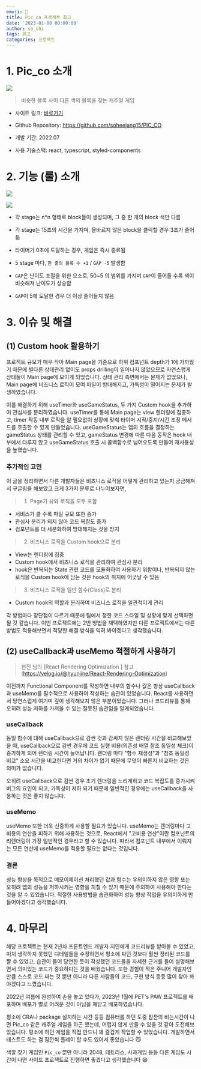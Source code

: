 ```yaml
---
emoji: 👾
title: Pic_co 프로젝트 회고
date: '2023-01-08 00:00:00'
author: so_ohi
tags: 회고
categories: 프로젝트
---
```


# 1. Pic_co 소개

![](https://velog.velcdn.com/images/sohi_5/post/7155e85b-7ed2-4a5a-83a0-339a4b577de9/image.png)

> 비슷한 블록 사이 다른 색의 블록을 찾는 캐주얼 게임

- 사이트 링크: [바로가기](https://astonishing-mochi-c62a6b.netlify.app/)

- Github Repository: https://github.com/soheejang15/PIC_CO

- 개발 기간: 2022.07

- 사용 기술스택: react, typescript, styled-components

# 2. 기능 (룰) 소개

![](https://velog.velcdn.com/images/sohi_5/post/6af17b6f-be2c-4a76-8d7e-4e8b2483138e/image.png)

![](https://velog.velcdn.com/images/sohi_5/post/bbafca5b-08ef-4cf4-95ef-5514ca89e5dc/image.png)

- 각 stage는 n\*n 형태로 block들이 생성되며, 그 중 한 개의 block 색만 다름

- 각 stage는 15초의 시간을 가지며, 올바르지 않은 block을 클릭할 경우 3초가 줄어듦

- 타이머가 0초에 도달하는 경우, 게임은 즉시 종료됨

- 5 stage 마다, `한 줄의 블록 수 +1` / `GAP -5` 발생함

- `GAP`은 난이도 조절을 위한 요소로, 50~5 의 범위를 가지며 `GAP`이 줄어들 수록 색이 비슷해져 난이도가 상승함

- `GAP`이 5에 도달한 경우 더 이상 줄어들지 않음

# 3. 이슈 및 해결

## (1) Custom hook 활용하기

프로젝트 규모가 매우 작아 Main page을 기준으로 하위 컴포넌트 depth가 1에 가까웠기 때문에 별다른 상태관리 없이도 props drilling이 일어나지 않았으므로 자연스럽게 상태들이 Main page에 모이게 되었습니다. 상태 관리 측면에서는 문제가 없었으나, Main page에 비즈니스 로직이 모여 파일이 방대해지고, 가독성이 떨어지는 문제가 발생하였습니다.

이를 해결하기 위해 useTimer와 useGameStatus, 두 가지 Custom hook을 추가하여 관심사를 분리하였습니다. useTimer를 통해 Main page는 view 렌더링에 집중하고, timer 작동 내부 로직을 알 필요없이 상황에 맞춰 타이머 시작/중지/시간 조정 메서드를 호출할 수 있게 만들었습니다. useGameStatus는 앱의 흐름을 결정하는 gameStatus 상태를 관리할 수 있고, gameStatus 변경에 따른 다음 동작은 hook 내부에서 다루지 않고 useGameStatus 호출 시 콜백함수로 넘어오도록 만들어 재사용성을 높였습니다.

### 추가적인 고민

이 글을 정리하면서 다른 개발자들은 비즈니스 로직을 어떻게 관리하고 있는지 궁금해져서 구글링을 해보았고 크게 3가지 분류로 나누어보자면,

> 1. Page가 뷰와 로직을 모두 포함

- 서비스가 클 수록 파일 규모 또한 증가
- 관심사 분리가 되지 않아 코드 복잡도 증가
- 컴포넌트를 더 세분화하여 방대해지는 것을 방지

> 2. 비즈니스 로직을 Custom hook으로 분리

- View는 렌더링에 집중
- Custom hook에서 비즈니스 로직을 관리하여 관심사 분리
- hook은 반복되는 State 관련 코드를 모듈화하여 사용하기 위함이나, 반복되지 않는 로직을 Custom hook에 담는 것은 hook의 취지에 어긋날 수 있음

> 3. 비즈니스 로직을 일반 함수(Class)로 분리

- Custom hook의 역할과 분리하여 비즈니스 로직을 일관적이게 관리

각 방법마다 장단점이 다르기 때문에 팀에서 정한 코드 스타일 및 상황에 맞게 선택하면 될 것 같습니다. 이번 프로젝트에는 2번 방법을 채택하였지만 다른 프로젝트에서는 다른 방법도 적용해보면서 적당한 해결 방식을 익혀 봐야겠다고 생각했습니다.

## (2) useCallback과 useMemo 적절하게 사용하기

> 현진 님의 [React Rendering Optimization ] 참고(https://velog.io/@hyunjine/React-Rendering-Optimization)

이전까지 Functional Component를 작성하면 내부의 함수나 값은 항상 useCallback과 useMemo를 필수적으로 사용하여 작성하는 습관이 있었습니다. React를 사용하면서 당연스럽게 여기며 깊이 생각해보지 않은 부분이었습니다. 그러나 코드리뷰를 통해 오히려 성능 저하를 가져올 수 있는 잘못된 습관임을 알게되었습니다.

### useCallback

동일 함수에 대해 useCallback으로 감싼 것과 감싸지 않은 렌더링 시간을 비교해보았을 때, useCallback으로 감싼 경우에 코드 실행 비용(의존성 배열 참조 동일성 체크)이 증가하게 되어 렌더링 시간이 늘어납니다. 렌더링 마다 "함수 재생성"과 "참조 동일성 비교" 소요 시간을 비교한다면 거의 차이가 없기 때문에 무엇이 빠른지 비교하는 것은 의미가 없습니다.

오히려 useCallback으로 감싼 경우 초기 렌더링을 느리게하고 코드 복잡도를 증가시켜 버그의 요인이 되고, 가독성이 저하 되기 때문에 일반적인 경우에는 useCallback을 사용하는 것은 좋지 않습니다.

### useMemo

useMemo 또한 더욱 신중하게 사용할 필요가 있습니다. useMemo는 렌더링마다 고비용의 연산을 피하기 위해 사용하는 것으로, React에서 "고비용 연산"이란 컴포넌트의 리렌더링이 가장 일반적인 경우라고 할 수 있습니다. 따라서 컴포넌트 내부에서 이뤄지는 모든 연산에 useMemo를 적용할 필요는 없다는 것입니다.

### 결론

성능 향상을 목적으로 메모이제이션 처리했던 값과 함수는 유의미하지 않은 영향 또는 오히려 앱의 성능을 저하시키는 영향을 끼칠 수 있기 때문에 주의하여 사용해야 한다는 것을 알 수 있었습니다. 적절한 사용방법을 습관화하여 성능 향상 작업을 유의미하게 만들어야겠다고 생각했습니다.

# 4. 마무리

해당 프로젝트는 현재 2년차 프론트엔드 개발자 지인에게 코드리뷰를 받아볼 수 있었고, 미처 생각하지 못했던 디테일들을 수정하면서 평소에 짜던 것보다 훨씬 정리된 코드를 짤 수 있었고, 습관이 들어 당연한 듯이 작성했던 코드들을 자세한 근거를 들어 설명해보면서 의미있는 코드가 중요하다는 것을 배웠습니다. 또한 경험이 적은 주니어 개발자인만큼 스스로 코드 짜는 것 뿐만 아니라 다른 사람들의 코드, 구현 방식 등등 많이 찾아 봐야겠다고 느꼈습니다.

2022년 여름에 완성하여 손을 놓고 있다가, 2023년 1월에 PET's PAW 프로젝트를 배포하며 배포가 별로 어려운 것이 아님을 깨닫고 배포하였습니다.

평소에 CRA나 package 설치하는 시간 등등 컴퓨터를 하던 도중 잠깐의 비는시간이 나면 Pic_co 같은 캐주얼 게임을 하곤 했는데, 어렵지 않게 만들 수 있을 것 같아 도전해보았습니다. 평소에 하던 게임을 직접 만드니 꽤 즐겁게 작업할 수 있었습니다. 개발하면서 테스트도 하는 겸 잠깐씩 플레이 할 수도 있어서 좋았습니다 😼

색깔 찾기 게임인 `Pic_co` 뿐만 아니라 2048, 테트리스, 사과게임 등등 다른 게임도 시간이 나면 사이드 프로젝트로 진행하면 좋겠다고 생각했습니다 😆
